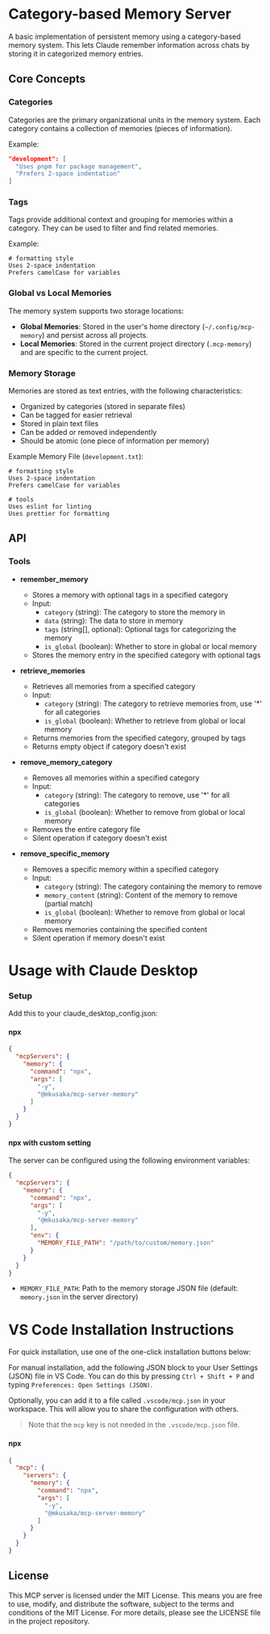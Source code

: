 # Category-based Memory Server

A basic implementation of persistent memory using a category-based memory system. This lets Claude remember information across chats by storing it in categorized memory entries.

## Core Concepts

### Categories
Categories are the primary organizational units in the memory system. Each category contains a collection of memories (pieces of information).

Example:
```json
"development": [
  "Uses pnpm for package management",
  "Prefers 2-space indentation"
]
```

### Tags
Tags provide additional context and grouping for memories within a category. They can be used to filter and find related memories.

Example:
```
# formatting style
Uses 2-space indentation
Prefers camelCase for variables
```

### Global vs Local Memories
The memory system supports two storage locations:

- **Global Memories**: Stored in the user's home directory (`~/.config/mcp-memory`) and persist across all projects.
- **Local Memories**: Stored in the current project directory (`.mcp-memory`) and are specific to the current project.

### Memory Storage
Memories are stored as text entries, with the following characteristics:

- Organized by categories (stored in separate files)
- Can be tagged for easier retrieval
- Stored in plain text files
- Can be added or removed independently
- Should be atomic (one piece of information per memory)

Example Memory File (`development.txt`):
```
# formatting style
Uses 2-space indentation
Prefers camelCase for variables

# tools
Uses eslint for linting
Uses prettier for formatting
```

## API

### Tools
- **remember_memory**
  - Stores a memory with optional tags in a specified category
  - Input:
    - `category` (string): The category to store the memory in
    - `data` (string): The data to store in memory
    - `tags` (string[], optional): Optional tags for categorizing the memory
    - `is_global` (boolean): Whether to store in global or local memory
  - Stores the memory entry in the specified category with optional tags

- **retrieve_memories**
  - Retrieves all memories from a specified category
  - Input:
    - `category` (string): The category to retrieve memories from, use '*' for all categories
    - `is_global` (boolean): Whether to retrieve from global or local memory
  - Returns memories from the specified category, grouped by tags
  - Returns empty object if category doesn't exist

- **remove_memory_category**
  - Removes all memories within a specified category
  - Input:
    - `category` (string): The category to remove, use '*' for all categories
    - `is_global` (boolean): Whether to remove from global or local memory
  - Removes the entire category file
  - Silent operation if category doesn't exist

- **remove_specific_memory**
  - Removes a specific memory within a specified category
  - Input:
    - `category` (string): The category containing the memory to remove
    - `memory_content` (string): Content of the memory to remove (partial match)
    - `is_global` (boolean): Whether to remove from global or local memory
  - Removes memories containing the specified content
  - Silent operation if memory doesn't exist

# Usage with Claude Desktop

### Setup

Add this to your claude_desktop_config.json:

#### npx
```json
{
  "mcpServers": {
    "memory": {
      "command": "npx",
      "args": [
        "-y",
        "@mkusaka/mcp-server-memory"
      ]
    }
  }
}
```

#### npx with custom setting

The server can be configured using the following environment variables:

```json
{
  "mcpServers": {
    "memory": {
      "command": "npx",
      "args": [
        "-y",
        "@mkusaka/mcp-server-memory"
      ],
      "env": {
        "MEMORY_FILE_PATH": "/path/to/custom/memory.json"
      }
    }
  }
}
```

- `MEMORY_FILE_PATH`: Path to the memory storage JSON file (default: `memory.json` in the server directory)

# VS Code Installation Instructions

For quick installation, use one of the one-click installation buttons below:

For manual installation, add the following JSON block to your User Settings (JSON) file in VS Code. You can do this by pressing `Ctrl + Shift + P` and typing `Preferences: Open Settings (JSON)`.

Optionally, you can add it to a file called `.vscode/mcp.json` in your workspace. This will allow you to share the configuration with others. 

> Note that the `mcp` key is not needed in the `.vscode/mcp.json` file.

#### npx

```json
{
  "mcp": {
    "servers": {
      "memory": {
        "command": "npx",
        "args": [
          "-y",
          "@mkusaka/mcp-server-memory"
        ]
      }
    }
  }
}
```

## License

This MCP server is licensed under the MIT License. This means you are free to use, modify, and distribute the software, subject to the terms and conditions of the MIT License. For more details, please see the LICENSE file in the project repository.
